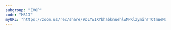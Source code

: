 ```yaml
---
subgroup: "EVOP"
code: "MS17"
myURL: "https://zoom.us/rec/share/9oLYwIXYbhabknuehlwMPKlzymihTTOtmWeMd71evGDmVFQaqIJdN05wmJ5bCUvn.1BJctmwoFUAABvvs?startTime=1623919575000"
---
```

